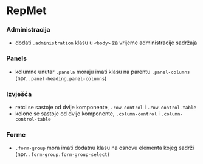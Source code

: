 # RepMet

### Administracija
- dodati `.administration` klasu u `<body>` za vrijeme administracije sadržaja

### Panels
- kolumne unutar `.panela` moraju imati klasu na parentu `.panel-columns` (npr. `.panel-heading.panel-columns`)

### Izvješća
- retci se sastoje od dvije komponente, `.row-control` i `.row-control-table` 
- kolone se sastoje od dvije komponente, `.column-control` i `.column-control-table` 

### Forme
- `.form-group` mora imati dodatnu klasu na osnovu elementa kojeg sadrži (npr. `.form-group.form-group-select`)
